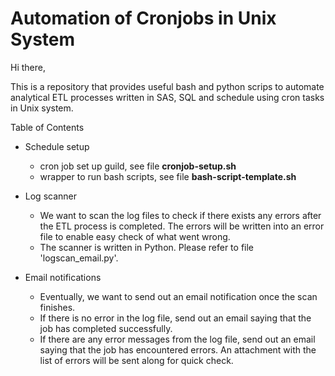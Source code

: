 # Automation of Cronjobs in Unix System

Hi there,

This is a repository that provides useful bash and python scrips to automate analytical ETL processes written in SAS, SQL and schedule using cron tasks in Unix system.

Table of Contents 
* Schedule setup
  - cron job set up guild, see file **cronjob-setup.sh**
  - wrapper to run bash scripts, see file **bash-script-template.sh**
  
* Log scanner
  - We want to scan the log files to check if there exists any errors after the ETL process is completed. The errors will be written into an error file to enable easy check of what went wrong.
  - The scanner is written in Python. Please refer to file 'logscan_email.py'. 

* Email notifications
  - Eventually, we want to send out an email notification once the scan finishes. 
   - If there is no error in the log file, send out an email saying that the job has completed successfully.
   - If there are any error messages from the log file, send out an email saying that the job has encountered errors. An attachment with the list of errors will be sent along for quick check.


